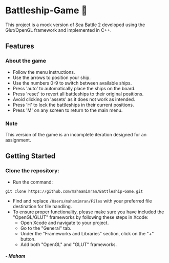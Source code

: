 # Battleship-Game 🚢
This project is a mock version of Sea Battle 2 developed using the Glut/OpenGL framework and implemented in C++.
## Features
### About the game
- Follow the menu instructions.
- Use the arrows to position your ship.
- Use the numbers 0-9 to switch between available ships.
- Press 'auto' to automatically place the ships on the board.
- Press 'reset' to revert all battleships to their original positions.
- Avoid clicking on 'assets' as it does not work as intended.
- Press 'H' to lock the battleships in their current positions.
- Press 'M' on any screen to return to the main menu.
### Note
This version of the game is an incomplete iteration designed for an assignment.
## Getting Started
### Clone the repository: 
- Run the command: 
```shell
git clone https://github.com/mahaamimran/Battleship-Game.git
```
- Find and replace ```/Users/mahamimran/Files``` with your preferred file destination for file handling.
- To ensure proper functionality, please make sure you have included the "OpenGL/GLUT" frameworks by following these steps in Xcode:
  - Open Xcode and navigate to your project.
  - Go to the "General" tab.
  - Under the "Frameworks and Libraries" section, click on the "+" button.
  - Add both "OpenGL" and "GLUT" frameworks.
##### - Maham
